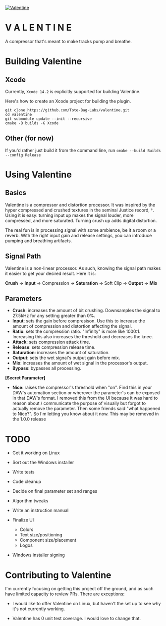 [![Valentine](https://github.com/Tote-Bag-Labs/valentine/actions/workflows/cmake_ctest.yml/badge.svg)](https://github.com/Tote-Bag-Labs/valentine/actions/workflows/cmake_ctest.yml)

V A L E N T I N E
==================

A compressor that's meant to make tracks pump and
breathe.


Building Valentine
==================

Xcode
-----

Currently, `Xcode 14.2` is explicitly supported for building Valentine.

Here's how to create an Xcode project for building the plugin.

```
git clone https://github.com/Tote-Bag-Labs/valentine.git
cd valentine
git submodule update --init --recursive
cmake -B builds -G Xcode
```

Other (for now)
---------------

If you'd rather just build it from the command line, run
`cmake --build Builds --config Release`


Using Valentine
===============

Basics
------

Valentine is a compressor and distortion processor. It was inspired by the hyper compressed
and crushed textures in the seminal Justice record, †. Using it is easy: turning input up makes the signal
louder, more compressed, and more saturated. Turning crush up adds digital distortion.

The real fun is in processing signal with some ambience, be it a room or a reverb. With the right input gain
and release settings, you can introduce pumping and breathing artifacts.

Signal Path
----------

Valentine is a non-linear processor. As such, knowing the signal path makes it easier
to get your desired result. Here it is:

**Crush** -> **Input** -> Compression -> **Saturation** -> Soft Clip -> **Output** -> **Mix**

Parameters
----------

- **Crush**: increases the amount of bit crushing. Downsamples the signal to 27.5kHz for any setting greater than 0%.
- **Input**: sets the gain before compresison. Use this to increase the amount of compression and distortion affecting the signal.
- **Ratio**: sets the compression ratio. "Infinity" is more like 1000:1. Increasing this also increases the threshold and decreases the knee.
- **Attack**: sets compression attack time.
- **Release**: sets compression release time.
- **Saturation**: increases the amount of saturation.
- **Output**: sets the wet signal's output gain before mix.
- **Mix**:  increases the amount of wet signal in the processor's output.
- **Bypass**: bypasses all processing.

**[Secret Parameter]**
- **Nice**: raises the compressor's threshold when "on". Find this in your DAW's automation section or wherever the parameter's can be exposed
in that DAW's format. I removed this from the UI because it was hard to reason about / communicate the purpose of visually but forgot to
actually remove the parameter. Then some friends said "what happened to Nice?". So I'm letting you know about it now. This may be removed in the 1.0.0 release


TODO
====

- Get it working on Linux

- Sort out the Windows installer

- Write tests

- Code cleanup

- Decide on final parameter set and ranges

- Algorithm tweaks

- Write an instruction manual

- Finalize UI
    - Colors
    - Text size/positioning
    - Component size/placement
    - Logos

- Windows installer signing


Contributing to Valentine
=========================

I'm currently focusing on getting this project off the ground, and as such have limited capacity to review PRs.
There are exceptions:

- I would like to offer Valentine on Linux, but haven't the set up to see why it's not currently working.

- Valentine has 0 unit test coverage. I would love to change that.

